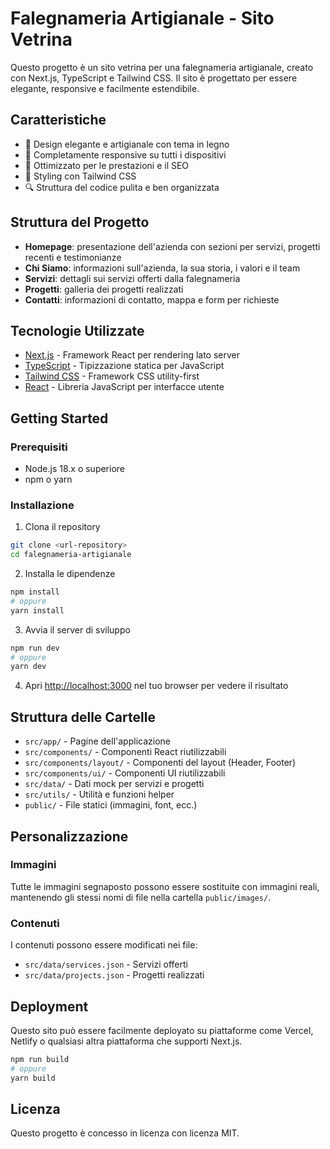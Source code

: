 # Falegnameria Artigianale - Sito Vetrina

Questo progetto è un sito vetrina per una falegnameria artigianale, creato con Next.js, TypeScript e Tailwind CSS. Il sito è progettato per essere elegante, responsive e facilmente estendibile.

## Caratteristiche

- 🎨 Design elegante e artigianale con tema in legno
- 📱 Completamente responsive su tutti i dispositivi
- 🚀 Ottimizzato per le prestazioni e il SEO
- 💅 Styling con Tailwind CSS
- 🔍 Struttura del codice pulita e ben organizzata

## Struttura del Progetto

- **Homepage**: presentazione dell'azienda con sezioni per servizi, progetti recenti e testimonianze
- **Chi Siamo**: informazioni sull'azienda, la sua storia, i valori e il team
- **Servizi**: dettagli sui servizi offerti dalla falegnameria
- **Progetti**: galleria dei progetti realizzati 
- **Contatti**: informazioni di contatto, mappa e form per richieste

## Tecnologie Utilizzate

- [Next.js](https://nextjs.org/) - Framework React per rendering lato server
- [TypeScript](https://www.typescriptlang.org/) - Tipizzazione statica per JavaScript
- [Tailwind CSS](https://tailwindcss.com/) - Framework CSS utility-first
- [React](https://reactjs.org/) - Libreria JavaScript per interfacce utente

## Getting Started

### Prerequisiti

- Node.js 18.x o superiore
- npm o yarn

### Installazione

1. Clona il repository

```bash
git clone <url-repository>
cd falegnameria-artigianale
```

2. Installa le dipendenze

```bash
npm install
# oppure
yarn install
```

3. Avvia il server di sviluppo

```bash
npm run dev
# oppure
yarn dev
```

4. Apri [http://localhost:3000](http://localhost:3000) nel tuo browser per vedere il risultato

## Struttura delle Cartelle

- `src/app/` - Pagine dell'applicazione
- `src/components/` - Componenti React riutilizzabili
- `src/components/layout/` - Componenti del layout (Header, Footer)
- `src/components/ui/` - Componenti UI riutilizzabili
- `src/data/` - Dati mock per servizi e progetti
- `src/utils/` - Utilità e funzioni helper
- `public/` - File statici (immagini, font, ecc.)

## Personalizzazione

### Immagini

Tutte le immagini segnaposto possono essere sostituite con immagini reali, mantenendo gli stessi nomi di file nella cartella `public/images/`.

### Contenuti

I contenuti possono essere modificati nei file:
- `src/data/services.json` - Servizi offerti
- `src/data/projects.json` - Progetti realizzati

## Deployment

Questo sito può essere facilmente deployato su piattaforme come Vercel, Netlify o qualsiasi altra piattaforma che supporti Next.js.

```bash
npm run build
# oppure
yarn build
```

## Licenza

Questo progetto è concesso in licenza con licenza MIT.
